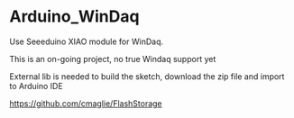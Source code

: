 # Arduino_WinDaq
Use Seeeduino XIAO module for WinDaq. 

This is an on-going project, no true Windaq support yet

External lib is needed to build the sketch, download the zip file and import to Arduino IDE

https://github.com/cmaglie/FlashStorage
